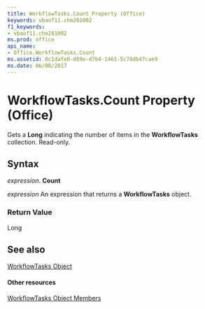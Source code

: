 ```yaml
---
title: WorkflowTasks.Count Property (Office)
keywords: vbaof11.chm281002
f1_keywords:
- vbaof11.chm281002
ms.prod: office
api_name:
- Office.WorkflowTasks.Count
ms.assetid: 0c1dafe0-d89e-d7b4-1461-5c78db47cae9
ms.date: 06/08/2017
---
```



# WorkflowTasks.Count Property (Office)

Gets a  **Long** indicating the number of items in the **WorkflowTasks** collection. Read-only.


## Syntax

 _expression_. **Count**

 _expression_ An expression that returns a **WorkflowTasks** object.


### Return Value

Long


## See also


[WorkflowTasks Object](workflowtasks-object-office.md)
#### Other resources


[WorkflowTasks Object Members](workflowtasks-members-office.md)

